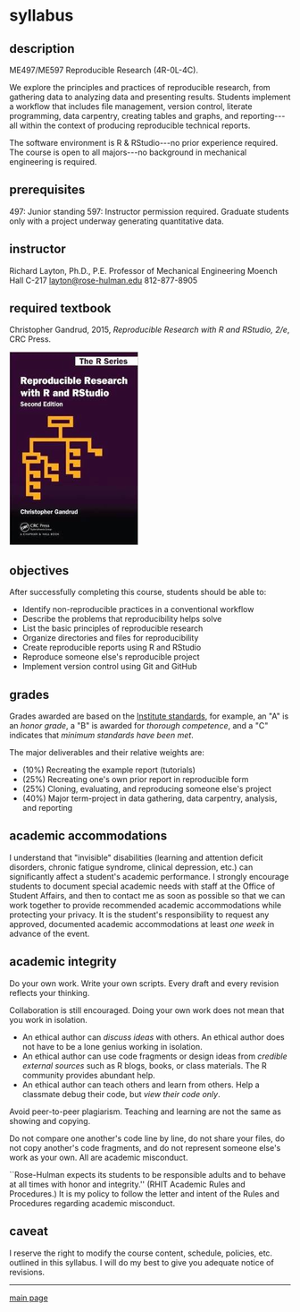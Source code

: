 
syllabus
========

description
-----------

ME497/ME597 Reproducible Research (4R-0L-4C).

We explore the principles and practices of reproducible research, from gathering data to analyzing data and presenting results. Students implement a workflow that includes file management, version control, literate programming, data carpentry, creating tables and graphs, and reporting---all within the context of producing reproducible technical reports.

The software environment is R & RStudio---no prior experience required. The course is open to all majors---no background in mechanical engineering is required.

prerequisites
-------------

497: Junior standing
597: Instructor permission required. Graduate students only with a project underway generating quantitative data.

instructor
----------

Richard Layton, Ph.D., P.E.
Professor of Mechanical Engineering
Moench Hall C-217
<layton@rose-hulman.edu>
812-877-8905

required textbook
-----------------

Christopher Gandrud, 2015, *Reproducible Research with R and RStudio, 2/e*, CRC Press.

![](../resources/images/gandrud-cover.jpg)

objectives
----------

After successfully completing this course, students should be able to:

-   Identify non-reproducible practices in a conventional workflow
-   Describe the problems that reproducibility helps solve
-   List the basic principles of reproducible research
-   Organize directories and files for reproducibility
-   Create reproducible reports using R and RStudio
-   Reproduce someone else's reproducible project
-   Implement version control using Git and GitHub

grades
------

Grades awarded are based on the [Institute standards](http://www.rose-hulman.edu/offices-services/registrar/rules-procedures/grades.aspx), for example, an "A" is an *honor grade*, a "B" is awarded for *thorough competence*, and a "C" indicates that *minimum standards have been met*.

The major deliverables and their relative weights are:

-   (10%) Recreating the example report (tutorials)
-   (25%) Recreating one's own prior report in reproducible form
-   (25%) Cloning, evaluating, and reproducing someone else's project
-   (40%) Major term-project in data gathering, data carpentry, analysis, and reporting

academic accommodations
-----------------------

I understand that "invisible" disabilities (learning and attention deficit disorders, chronic fatigue syndrome, clinical depression, etc.) can significantly affect a student's academic performance. I strongly encourage students to document special academic needs with staff at the Office of Student Affairs, and then to contact me as soon as possible so that we can work together to provide recommended academic accommodations while protecting your privacy. It is the student's responsibility to request any approved, documented academic accommodations at least *one week* in advance of the event.

academic integrity
------------------

Do your own work. Write your own scripts. Every draft and every revision reflects your thinking.

Collaboration is still encouraged. Doing your own work does not mean that you work in isolation.

-   An ethical author can *discuss ideas* with others. An ethical author does not have to be a lone genius working in isolation.
-   An ethical author can use code fragments or design ideas from *credible external sources* such as R blogs, books, or class materials. The R community provides abundant help.
-   An ethical author can teach others and learn from others. Help a classmate debug their code, but *view their code only*.

Avoid peer-to-peer plagiarism. Teaching and learning are not the same as showing and copying.

Do not compare one another's code line by line, do not share your files, do not copy another's code fragments, and do not represent someone else's work as your own. All are academic misconduct.

\`\`Rose-Hulman expects its students to be responsible adults and to behave at all times with honor and integrity.'' (RHIT Academic Rules and Procedures.) It is my policy to follow the letter and intent of the Rules and Procedures regarding academic misconduct.

caveat
------

I reserve the right to modify the course content, schedule, policies, etc. outlined in this syllabus. I will do my best to give you adequate notice of revisions.

------------------------------------------------------------------------

[main page](../README.md)

